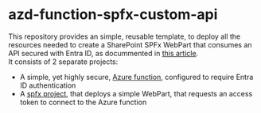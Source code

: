 # azd-function-spfx-custom-api

This repository provides an simple, reusable template, to deploy all the resources needed to create a SharePoint SPFx WebPart that consumes an API secured with Entra ID, as docummented in [this article](https://learn.microsoft.com/en-us/sharepoint/dev/spfx/use-aadhttpclient-enterpriseapi).  
It consists of 2 separate projects:
- A simple, yet highly secure, [Azure function](azure-function), configured to require Entra ID authentication
- A [spfx project](spfx-custom-api), that deploys a simple WebPart, that requests an access token to connect to the Azure function
